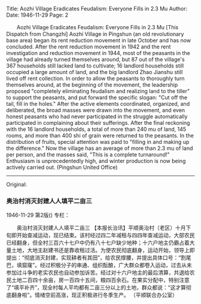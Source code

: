 Title: Aozhi Village Eradicates Feudalism: Everyone Fills in 2.3 Mu
Author:
Date: 1946-11-29
Page: 2

　　Aozhi Village Eradicates Feudalism: Everyone Fills in 2.3 Mu
    [This Dispatch from Changzhi] Aozhi Village in Pingshun (an old revolutionary base area) began its rent reduction movement in late October and has now concluded. After the rent reduction movement in 1942 and the rent investigation and reduction movement in 1944, most of the peasants in the village had already turned themselves around, but 87 out of the village's 367 households still lacked land to cultivate; 16 landlord households still occupied a large amount of land, and the big landlord Zhao Jianshu still lived off rent collection. In order to allow the peasants to thoroughly turn themselves around, at the beginning of the movement, the leadership proposed "completely eliminating feudalism and realizing land to the tiller" to support the peasants, and put forward the specific slogan: "Cut off the tail, fill in the holes." After the active elements coordinated, organized, and deliberated, the broad masses were drawn into the movement, and even honest peasants who had never participated in the struggle automatically participated in complaining about their sufferings. After the final reckoning with the 16 landlord households, a total of more than 240 mu of land, 145 rooms, and more than 400 shi of grain were returned to the peasants. In the distribution of fruits, special attention was paid to "filling in and making up the difference." Now the village has an average of more than 2.3 mu of land per person, and the masses said, "This is a complete turnaround!" Enthusiasm is unprecedentedly high, and winter production is now being actively carried out.
    (Pingshun United Office)



<hr /> 

Original: 


### 奥治村消灭封建人人填平二亩三

1946-11-29
第2版()
专栏：

　　奥治村消灭封建人人填平二亩三
    【本报长治讯】平顺奥治村（老区）十月下旬即开始查减运动，现已结束。该村经过四二年减租与四四年查减运动，大部农民已经翻身，但全村三百六十七户中仍有八十七户缺少地种；十六户地主仍霸占着大量土地，大地主赵建书还是靠收租过活。为使农民彻底翻身，运动开始，领导上即提出：“彻底消灭封建，实现耕者有其田”，给农民撑腰，并提出具体口号：“割尾巴，填窟窿”。经过积极分子的串通、组织酝酿，广大群众都卷入运动，过去从未参加过斗争的老实农民也自动参加诉苦。经过对十六户地主的最后清算，共退给农民土地二百四十余亩，房一百四十五间，粮四百余石。在果实分配中，特别注意了“填平补齐”，现全村每人平均都有二亩三分以上的土地，群众都说：“这才算彻底翻身啦”。情绪空前高涨，现正积极进行冬季生产。
    （平顺联合办公室）
